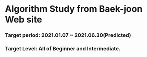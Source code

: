# Algorithm Study from Baek-joon Web site
### Target period: 2021.01.07 ~ 2021.06.30(Predicted)
### Target Level: All of Beginner and Intermediate.
